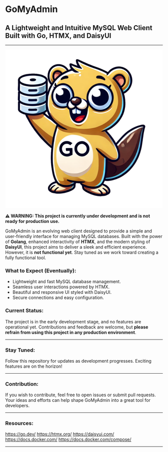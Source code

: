 # GoMyAdmin

## A Lightweight and Intuitive MySQL Web Client Built with Go, HTMX, and DaisyUI

---

![GoMyAdmin Logo](web/static/images/logo.png)

**⚠️ WARNING: This project is currently under development and is not ready for production use.**

GoMyAdmin is an evolving web client designed to provide a simple and user-friendly interface for managing MySQL databases. Built with the power of **Golang**, enhanced interactivity of **HTMX**, and the modern styling of **DaisyUI**, this project aims to deliver a sleek and efficient experience. However, it is **not functional yet**. Stay tuned as we work toward creating a fully functional tool.

### What to Expect (Eventually):
- Lightweight and fast MySQL database management.
- Seamless user interactions powered by HTMX.
- Beautiful and responsive UI styled with DaisyUI.
- Secure connections and easy configuration.

### Current Status:
The project is in the early development stage, and no features are operational yet. Contributions and feedback are welcome, but **please refrain from using this project in any production environment**.

---

### Stay Tuned:
Follow this repository for updates as development progresses. Exciting features are on the horizon!

---

### Contribution:
If you wish to contribute, feel free to open issues or submit pull requests. Your ideas and efforts can help shape GoMyAdmin into a great tool for developers.

---

### Resources:
https://go.dev/
https://htmx.org/
https://daisyui.com/
https://docs.docker.com/
https://docs.docker.com/compose/

---
